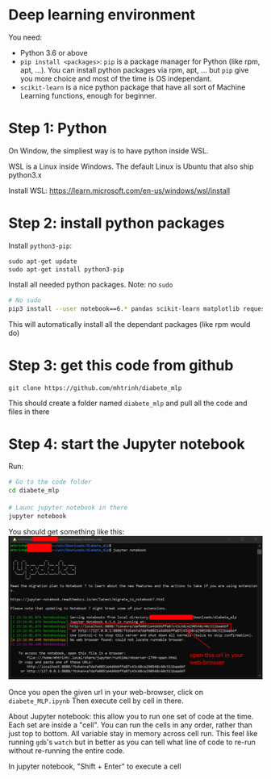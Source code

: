 # Deep learning environment
You need:
- Python 3.6 or above
- `pip install <packages>`: `pip` is a package manager for Python (like rpm, apt, ...). You can install python packages via rpm, apt, ... but `pip` give you more choice and most of the time is OS independant.
- `scikit-learn` is a nice python package that have all sort of Machine Learning functions, enough for beginner.

# Step 1: Python
On Window, the simpliest way is to have python inside WSL.

WSL is a Linux inside Windows. The default Linux is Ubuntu that also ship python3.x

Install WSL: https://learn.microsoft.com/en-us/windows/wsl/install

# Step 2: install python packages
Install `python3-pip`:
```
sudo apt-get update
sudo apt-get install python3-pip
```

Install all needed python packages. Note: no `sudo`
```bash
# No sudo
pip3 install --user notebook==6.* pandas scikit-learn matplotlib requests
```
This will automatically install all the dependant packages (like rpm would do)

# Step 3: get this code from github
```
git clone https://github.com/mhtrinh/diabete_mlp
```
This should create a folder named `diabete_mlp` and pull all the code and files in there

# Step 4: start the Jupyter notebook
Run:
```bash
# Go to the code folder
cd diabete_mlp

# Launc jupyter notebook in there
jupyter notebook
```

You should get something like this:
![jupyter.png](jupyter.png)

Once you open the given url in your web-browser, click on `diabete_MLP.ipynb` Then execute cell by cell in there.

About Jupyter notebook: this allow you to run one set of code at the time. Each set are inside a "cell". You can run the cells in any  order, rather than just top to bottom. All variable stay in memory across cell run. This feel like running `gdb`'s  `watch` but in better as you can tell what line of code to re-run without re-running the entire code.

In jupyter notebook, "Shift + Enter" to execute a cell

